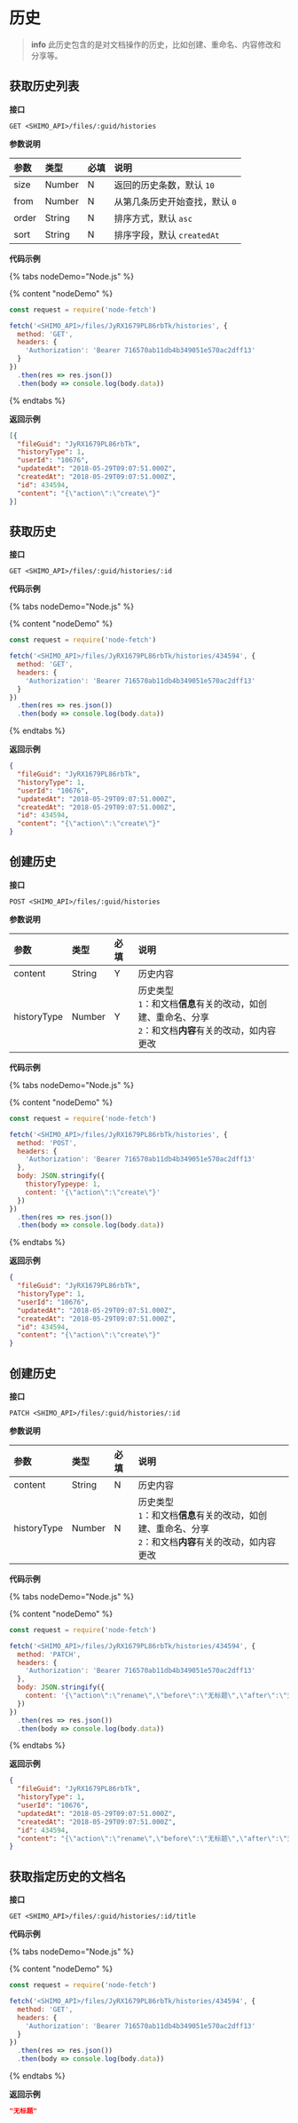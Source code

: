 # 历史

> **info**
> 此历史包含的是对文档操作的历史，比如创建、重命名、内容修改和分享等。

## 获取历史列表

**接口**

`GET <SHIMO_API>/files/:guid/histories`

**参数说明**

| 参数      | 类型   | 必填 | 说明 |
| :------- | :----- | :-- | :-- |
| size | Number | N   | 返回的历史条数，默认 `10` |
| from | Number | N   | 从第几条历史开始查找，默认 `0` |
| order | String | N   | 排序方式，默认 `asc` |
| sort | String | N   | 排序字段，默认 `createdAt` |

**代码示例**

{% tabs nodeDemo="Node.js" %}

{% content "nodeDemo" %}

```js
const request = require('node-fetch')

fetch('<SHIMO_API>/files/JyRX1679PL86rbTk/histories', {
  method: 'GET',
  headers: {
    'Authorization': 'Bearer 716570ab11db4b349051e570ac2dff13'
  }
})
  .then(res => res.json())
  .then(body => console.log(body.data))
```

{% endtabs %}

**返回示例**

```json
[{
  "fileGuid": "JyRX1679PL86rbTk",
  "historyType": 1,
  "userId": "10676",
  "updatedAt": "2018-05-29T09:07:51.000Z",
  "createdAt": "2018-05-29T09:07:51.000Z",
  "id": 434594,
  "content": "{\"action\":\"create\"}"
}]
```

## 获取历史

**接口**

`GET <SHIMO_API>/files/:guid/histories/:id`

**代码示例**

{% tabs nodeDemo="Node.js" %}

{% content "nodeDemo" %}

```js
const request = require('node-fetch')

fetch('<SHIMO_API>/files/JyRX1679PL86rbTk/histories/434594', {
  method: 'GET',
  headers: {
    'Authorization': 'Bearer 716570ab11db4b349051e570ac2dff13'
  }
})
  .then(res => res.json())
  .then(body => console.log(body.data))
```

{% endtabs %}

**返回示例**

```json
{
  "fileGuid": "JyRX1679PL86rbTk",
  "historyType": 1,
  "userId": "10676",
  "updatedAt": "2018-05-29T09:07:51.000Z",
  "createdAt": "2018-05-29T09:07:51.000Z",
  "id": 434594,
  "content": "{\"action\":\"create\"}"
}
```

## 创建历史

**接口**

`POST <SHIMO_API>/files/:guid/histories`

**参数说明**

| 参数      | 类型   | 必填 | 说明 |
| :------- | :----- | :-- | :-- |
| content | String | Y   | 历史内容 |
| historyType | Number | Y   | 历史类型<br>`1`：和文档**信息**有关的改动，如创建、重命名、分享<br>`2`：和文档**内容**有关的改动，如内容更改 |

**代码示例**

{% tabs nodeDemo="Node.js" %}

{% content "nodeDemo" %}

```js
const request = require('node-fetch')

fetch('<SHIMO_API>/files/JyRX1679PL86rbTk/histories', {
  method: 'POST',
  headers: {
    'Authorization': 'Bearer 716570ab11db4b349051e570ac2dff13'
  },
  body: JSON.stringify({
    thistoryTypeype: 1,
    content: '{\"action\":\"create\"}'
  })
})
  .then(res => res.json())
  .then(body => console.log(body.data))
```

{% endtabs %}

**返回示例**

```json
{
  "fileGuid": "JyRX1679PL86rbTk",
  "historyType": 1,
  "userId": "10676",
  "updatedAt": "2018-05-29T09:07:51.000Z",
  "createdAt": "2018-05-29T09:07:51.000Z",
  "id": 434594,
  "content": "{\"action\":\"create\"}"
}
```

## 创建历史

**接口**

`PATCH <SHIMO_API>/files/:guid/histories/:id`

**参数说明**

| 参数      | 类型   | 必填 | 说明 |
| :------- | :----- | :-- | :-- |
| content | String | N   | 历史内容 |
| historyType | Number | N   | 历史类型<br>`1`：和文档**信息**有关的改动，如创建、重命名、分享<br>`2`：和文档**内容**有关的改动，如内容更改 |

**代码示例**

{% tabs nodeDemo="Node.js" %}

{% content "nodeDemo" %}

```js
const request = require('node-fetch')

fetch('<SHIMO_API>/files/JyRX1679PL86rbTk/histories/434594', {
  method: 'PATCH',
  headers: {
    'Authorization': 'Bearer 716570ab11db4b349051e570ac2dff13'
  },
  body: JSON.stringify({
    content: '{\"action\":\"rename\",\"before\":\"无标题\",\"after\":\"无标题2\"}'
  })
})
  .then(res => res.json())
  .then(body => console.log(body.data))
```

{% endtabs %}

**返回示例**

```json
{
  "fileGuid": "JyRX1679PL86rbTk",
  "historyType": 1,
  "userId": "10676",
  "updatedAt": "2018-05-29T09:07:51.000Z",
  "createdAt": "2018-05-29T09:07:51.000Z",
  "id": 434594,
  "content": "{\"action\":\"rename\",\"before\":\"无标题\",\"after\":\"无标题2\"}"
}
```

## 获取指定历史的文档名

**接口**

`GET <SHIMO_API>/files/:guid/histories/:id/title`

**代码示例**

{% tabs nodeDemo="Node.js" %}

{% content "nodeDemo" %}

```js
const request = require('node-fetch')

fetch('<SHIMO_API>/files/JyRX1679PL86rbTk/histories/434594', {
  method: 'GET',
  headers: {
    'Authorization': 'Bearer 716570ab11db4b349051e570ac2dff13'
  }
})
  .then(res => res.json())
  .then(body => console.log(body.data))
```

{% endtabs %}

**返回示例**

```json
"无标题"
```
